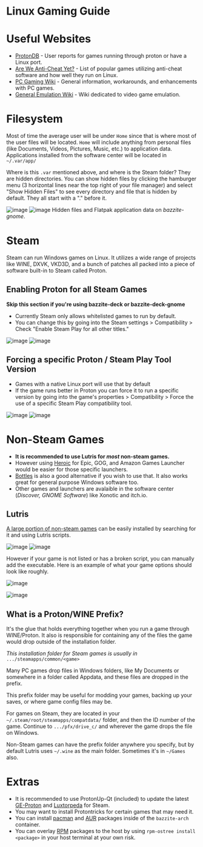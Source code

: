 # Linux Gaming Guide

# Useful Websites
* [ProtonDB](https://www.protondb.com/) - User reports for games running through proton or have a Linux port. 
* [Are We Anti-Cheat Yet?](https://areweanticheatyet.com/) - List of popular games utilizing anti-cheat software and how well they run on Linux.
* [PC Gaming Wiki](https://www.pcgamingwiki.com/wiki/Home) - General information, workarounds, and enhancements with PC games.
* [General Emulation Wiki](https://emulation.gametechwiki.com/index.php/Main_Page) - Wiki dedicated to video game emulation.

# Filesystem

Most of time the average user will be under `Home` since that is where most of the user files will be located.  `Home` will include anything from personal files (like Documents, Videos, Pictures, Music, etc.) to application data.  Applications installed from the software center will be located in `~/.var/app/`

Where is this `.var` mentioned above, and where is the Steam folder?  They are hidden directories. You can show hidden files by clicking the hamburger menu (3 horizontal lines near the top right of your file manager) and select "Show Hidden Files" to see every directory and file that is hidden by default.  They all start with a "." before it.

![image](https://github.com/nicknamenamenick/website/assets/121328689/f427114b-9c97-445d-8498-8e0e919fab2d)
![image](https://github.com/nicknamenamenick/website/assets/121328689/ec367ef3-3893-421c-a4fc-c892f368933d)
Hidden files and Flatpak application data on _bazzite-gnome_.

# Steam
Steam can run Windows games on Linux.  It utilizes a wide range of projects like WINE, DXVK, VKD3D, and a bunch of patches all packed into a piece of software built-in to Steam called Proton.
## Enabling Proton for all Steam Games 

**Skip this section if you're using bazzite-deck or bazzite-deck-gnome**

* Currently Steam only allows whitelisted games to run by default.
* You can change this by going into the Steam settings > Compatibility > Check "Enable Steam Play for all other titles."

![image](https://github.com/ublue-os/website/assets/121328689/88b3c516-5bf8-47ab-b013-11d23c9f7b84)
![image](https://github.com/ublue-os/website/assets/121328689/d7a55d50-e6cb-46d9-8708-c64adf5fcd13)

## Forcing a specific Proton / Steam Play Tool Version

* Games with a native Linux port will use that by default
* If the game runs better in Proton you can force it to run a specific version by going into the game's properties > Compatibility > Force the use of a specific Steam Play compatibility tool.

![image](https://github.com/ublue-os/website/assets/121328689/cbc4d1b8-db18-49a1-a552-c478cd1868c7)
![image](https://github.com/ublue-os/website/assets/121328689/25493df4-689e-42d0-8fb1-0d7bb080e755)

# Non-Steam Games
* **It is recommended to use Lutris for _most_ non-steam games.**
* However using [Heroic](https://heroicgameslauncher.com) for Epic, GOG, and Amazon Games Launcher would be easier for those specific launchers.
* [Bottles](https://usebottles.com/) is also a good alternative if you wish to use that.  It also works great for general purpose Windows software too.
* Other games and launchers are avalaible in the software center (_Discover, GNOME Software_) like Xonotic and itch.io.

## Lutris

[A large portion of non-steam games](ttps://lutris.net/games) can be easily installed by searching for it and using Lutris scripts.

![image](https://github.com/ublue-os/website/assets/121328689/ff54c7e4-3b1f-4742-9528-a7db93d33ea5)
![image](https://github.com/ublue-os/website/assets/121328689/046c2c98-5d71-4599-9a73-672b753631ea)

However if your game is not listed or has a broken script, you can manually add the executable.  Here is an example of what your game options should look like roughly.

![image](https://github.com/ublue-os/website/assets/121328689/3a2a09cd-2597-49ba-8e3a-c8f152284ba2)

![image](https://github.com/ublue-os/website/assets/121328689/a8822f49-691d-4bb3-a43c-43592ceba003)

## What is a Proton/WINE Prefix?

It's the glue that holds everything together when you run a game through WINE/Proton.  It also is responsible for containing any of the files the game would drop outside of the installation folder. 

*This installation folder for Steam games is usually in* 
`.../steamapps/common/<game>`

Many PC games drop files in Windows folders, like My Documents or somewhere in a folder called Appdata, and these files are dropped in the prefix.

This prefix folder may be useful for modding your games, backing up your saves, or where game config files may be.

For games on Steam, they are located in your `~/.steam/root/steamapps/compatdata/` folder, and then the ID number of the game.  Continue to `.../pfx/drive_c/` and wherever the game drops the file on Windows.

Non-Steam games can have the prefix folder anywhere you specify, but by default Lutris uses `~/.wine` as the main folder.  Sometimes it's in `~/Games` also.

# Extras

* It is recommended to use ProtonUp-Qt (included) to update the latest [GE-Proton](https://github.com/GloriousEggroll/proton-ge-custom) and [Luxtorpeda](https://github.com/luxtorpeda-dev/luxtorpeda) for Steam.
* You may want to install Protontricks for certain games that may need it.
* You can install [pacman](https://archlinux.org/packages/) and [AUR](https://aur.archlinux.org/) packages inside of the `bazzite-arch` container.
* You can overlay [RPM](https://packages.fedoraproject.org/) packages to the host by using `rpm-ostree install <package>` in your host terminal at your own risk.
